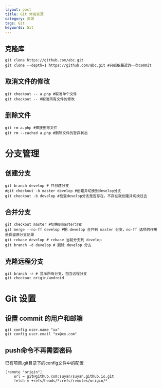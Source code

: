 ```yaml
---
layout: post
title: Git 常用资源
category: 资源
tags: Git
keywords: Git
---
```


## 克隆库

```
git clone https://github.com/abc.git
git clone --depth=1 https://github.com/abc.git #只抓取最近的一次commit
```

## 取消文件的修改

```
git checkout -- a.php #取消单个文件
git checkout -- #取消所有文件的修改 
```

## 删除文件

```
git rm a.php #直接删除文件
git rm --cached a.php #删除文件的暂存状态
```


# 分支管理

## 创建分支

```
git branch develop # 只创建分支
#git checkout -b master develop #创建并切换到develop分支
git checkout -b develop #检查develop分支是否存在，不存在就创建并切换过去
```

## 合并分支
```
git checkout master #切换到master分支
git merge --no-ff develop #把 develop 合并到 master 分支，no-ff 选项的作用是保留原分支记录
git rebase develop # rebase 当前分支到 develop
git branch -d develop # 删除 develop 分支
```

## 克隆远程分支

```
git branch -r # 显示所有分支，包含远程分支
git checkout origin/android
```


# Git 设置

## 设置 commit 的用户和邮箱
```
git config user.name "xx"
git config user.email "xx@xx.com"
```
## push命令不再需要密码

已有项目.git目录下的config文件中的配置
```
[remote "origin"]
    url = git@github.com:suyan/suyan.github.io.git
    fetch = +refs/heads/*:refs/remotes/origin/*
```
